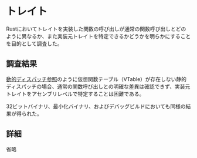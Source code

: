 # トレイト

Rustにおいてトレイトを実装した関数の呼び出しが通常の関数呼び出しとどのように異なるか、また実装元トレイトを特定できるかどうかを明らかにすることを目的として調査した。

## 調査結果

[動的ディスパッチ参照](16_dynamic_dispatch.md)のように仮想関数テーブル（VTable）が存在しない静的ディスパッチの場合、通常の関数呼び出しとの明確な差異は確認できず、実装元トレイトをアセンブリレベルで特定することは困難である。

32ビットバイナリ、最小化バイナリ、およびデバッグビルドにおいても同様の結果が得られた。

## 詳細

省略